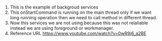 1. This is the example of backgroud services
2. This onStartCommand is running on the main thread only if we want long running operation then we need to call method in different thread.
3. Now this services we are not using because this was not relaliable instead we are using foreground or workmanager.
4. Reference URL https://www.youtube.com/watch?v=0wR9i6_a2BE
